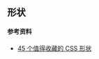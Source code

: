 ## 形状

<!--{demo}-->

#### 参考资料

- [45 个值得收藏的 CSS 形状](https://www.toutiao.com/i6763165670759727619/)
